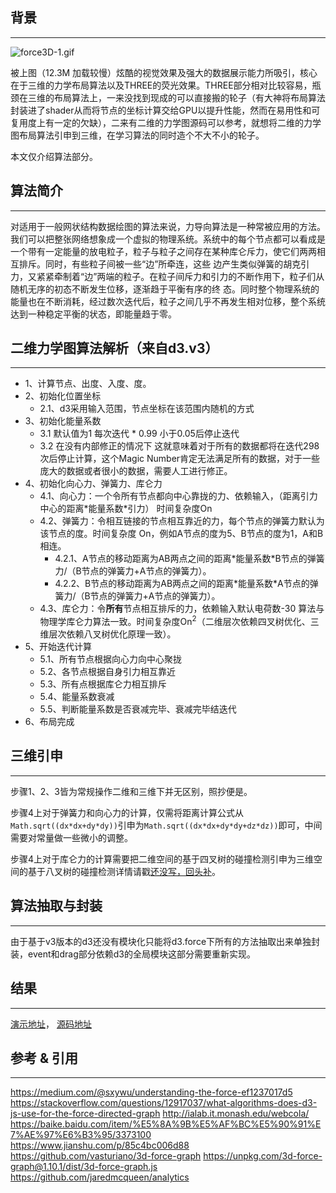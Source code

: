 ## 背景

---

![force3D-1.gif](https://img.sz-p.cn/force3D-1.gif)

被上图（12.3M 加载较慢）炫酷的视觉效果及强大的数据展示能力所吸引，核心在于三维的力学布局算法以及THREE的荧光效果。THREE部分相对比较容易，瓶颈在三维的布局算法上，一来没找到现成的可以直接搬的轮子（有大神将布局算法封装进了shader从而将节点的坐标计算交给GPU以提升性能，然而在易用性和可复用度上有一定的欠缺），二来有二维的力学图源码可以参考，就想将二维的力学图布局算法引申到三维，在学习算法的同时造个不大不小的轮子。

本文仅介绍算法部分。

## 算法简介

---

对适用于一般网状结构数据绘图的算法来说，力导向算法是一种常被应用的方法。我们可以把整张网络想象成一个虚拟的物理系统。系统中的每个节点都可以看成是一个带有一定能量的放电粒子，粒子与粒子之间存在某种库仑斥力，使它们两两相互排斥。同时，有些粒子间被一些“边”所牵连，这些 边产生类似弹簧的胡克引力，又紧紧牵制着“边”两端的粒子。在粒子间斥力和引力的不断作用下，粒子们从随机无序的初态不断发生位移，逐渐趋于平衡有序的终 态。同时整个物理系统的能量也在不断消耗，经过数次迭代后，粒子之间几乎不再发生相对位移，整个系统达到一种稳定平衡的状态，即能量趋于零。

## 二维力学图算法解析（来自d3.v3）

---

+ 1、计算节点、出度、入度、度。
+ 2、初始化位置坐标
	+ 2.1、d3采用输入范围，节点坐标在该范围内随机的方式
+ 3、初始化能量系数
	+ 3.1 默认值为1 每次迭代 * 0.99 小于0.05后停止迭代
	+ 3.2 在没有内部修正的情况下 这就意味着对于所有的数据都将在迭代298次后停止计算，这个Magic Number肯定无法满足所有的数据，对于一些庞大的数据或者很小的数据，需要人工进行修正。
+ 4、初始化向心力、弹簧力、库仑力
	+ 4.1、向心力：一个令所有节点都向中心靠拢的力、依赖输入，（距离引力中心的距离\*能量系数\*引力） 时间复杂度On
	+ 4.2、弹簧力：令相互链接的节点相互靠近的力，每个节点的弹簧力默认为该节点的度。时间复杂度  On，例如A节点的度为5、B节点的度为1，A和B相连。
		+ 4.2.1、A节点的移动距离为AB两点之间的距离\*能量系数\*B节点的弹簧力/（B节点的弹簧力+A节点的弹簧力）。
		+ 4.2.2、B节点的移动距离为AB两点之间的距离\*能量系数\*A节点的弹簧力/（B节点的弹簧力+A节点的弹簧力）。
	+ 4.3、库仑力：令**所有**节点相互排斥的力，依赖输入默认电荷数-30 算法与物理学库仑力算法一致。时间复杂度On<sup>2</sup>（二维层次依赖四叉树优化、三维层次依赖八叉树优化原理一致）。
+ 5、开始迭代计算
	+ 5.1、所有节点根据向心力向中心聚拢
	+ 5.2、各节点根据自身引力相互靠近
	+ 5.3、所有点根据库仑力相互排斥
	+ 5.4、能量系数衰减
	+ 5.5、判断能量系数是否衰减完毕、衰减完毕结迭代
+ 6、布局完成

## 三维引申

---

步骤1、2、3皆为常规操作二维和三维下并无区别，照抄便是。

步骤4上对于弹簧力和向心力的计算，仅需将距离计算公式从 <code>Math.sqrt((dx\*dx+dy\*dy))</code>引申为<code>Math.sqrt((dx\*dx+dy\*dy+dz\*dz))</code>即可，中间需要对常量做一些微小的调整。

步骤4上对于库仑力的计算需要把二维空间的基于四叉树的碰撞检测引申为三维空间的基于八叉树的碰撞检测详情请戳[还没写，回头补]()。

## 算法抽取与封装

---

由于基于v3版本的d3还没有模块化只能将d3.force下所有的方法抽取出来单独封装，event和drag部分依赖d3的全局模块这部分需要重新实现。

## 结果

---

[演示地址](http://sz-p.cn/Demo/force3DLayout/)， [源码地址](https://github.com/shizhao1100/force3D)

## 参考 & 引用

---

https://medium.com/@sxywu/understanding-the-force-ef1237017d5
https://stackoverflow.com/questions/12917037/what-algorithms-does-d3-js-use-for-the-force-directed-graph
http://ialab.it.monash.edu/webcola/
https://baike.baidu.com/item/%E5%8A%9B%E5%AF%BC%E5%90%91%E7%AE%97%E6%B3%95/3373100
https://www.jianshu.com/p/85c4bc006d88
https://github.com/vasturiano/3d-force-graph
https://unpkg.com/3d-force-graph@1.10.1/dist/3d-force-graph.js
https://github.com/jaredmcqueen/analytics
